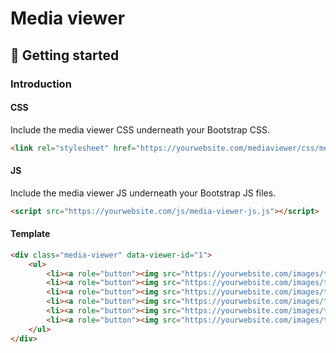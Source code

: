 # Media viewer
 
 
## :beginner: Getting started



### Introduction
#### CSS
Include the media viewer CSS underneath your Bootstrap CSS.
```html
<link rel="stylesheet" href="https://yourwebsite.com/mediaviewer/css/media-viewer-style.css">
```

#### JS
Include the media viewer JS underneath your Bootstrap JS files.
```html
<script src="https://yourwebsite.com/js/media-viewer-js.js"></script> 
```

#### Template
```html
<div class="media-viewer" data-viewer-id="1">
    <ul>
        <li><a role="button"><img src="https://yourwebsite.com/images/test-image-1.jpg" data-view="land" data-title="Image 1" data-description="This is image number 1" alt="imageAlt"></a></li>
        <li><a role="button"><img src="https://yourwebsite.com/images/test-image-2.jpg" data-view="port" data-title="Image 2" data-description="This is image number 2" alt="imageAlt"></a></li>
        <li><a role="button"><img src="https://yourwebsite.com/images/test-image-3.jpg" data-view="land" data-title="Image 3" data-description="This is image number 3" alt="imageAlt"></a></li>
        <li><a role="button"><img src="https://yourwebsite.com/images/test-image-4.jpg" data-view="port" data-title="Image 4" data-description="This is image number 4" alt="imageAlt"></a></li>
        <li><a role="button"><img src="https://yourwebsite.com/images/test-image-5.jpg" data-view="land" data-title="Image 5" data-description="This is image number 5" alt="imageAlt"></a></li>
        <li><a role="button"><img src="https://yourwebsite.com/images/test-image-6.jpg" data-view="port" data-title="Image 6" data-description="This is image number 6" alt="imageAlt"></a></li>
    </ul>
</div>
```
